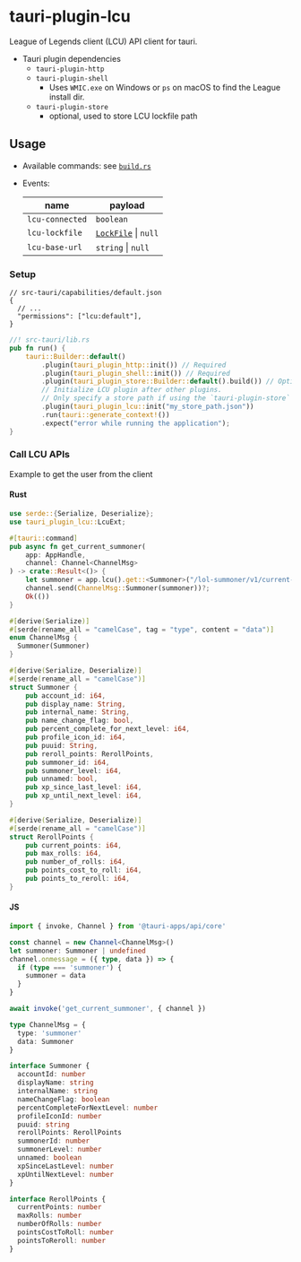 # tauri-plugin-lcu

League of Legends client (LCU) API client for tauri.

- Tauri plugin dependencies
  - `tauri-plugin-http`
  - `tauri-plugin-shell`
    - Uses `WMIC.exe` on Windows or `ps` on macOS to find the League install dir.
  - `tauri-plugin-store`
    - optional, used to store LCU lockfile path

## Usage

- Available commands: see [`build.rs`](./build.rs)
- Events:

  | name            | payload                                |
  | --------------- | -------------------------------------- |
  | `lcu-connected` | `boolean`                              |
  | `lcu-lockfile`  | [`LockFile`](./lib/index.ts) \| `null` |
  | `lcu-base-url`  | `string` \| `null`                     |

### Setup

```jsonc
// src-tauri/capabilities/default.json
{
  // ...
  "permissions": ["lcu:default"],
}
```

```rs
//! src-tauri/lib.rs
pub fn run() {
    tauri::Builder::default()
        .plugin(tauri_plugin_http::init()) // Required
        .plugin(tauri_plugin_shell::init()) // Required
        .plugin(tauri_plugin_store::Builder::default().build()) // Optional
        // Initialize LCU plugin after other plugins.
        // Only specify a store path if using the `tauri-plugin-store` feature.
        .plugin(tauri_plugin_lcu::init("my_store_path.json"))
        .run(tauri::generate_context!())
        .expect("error while running the application");
}
```

### Call LCU APIs

Example to get the user from the client

#### Rust

```rs
use serde::{Serialize, Deserialize};
use tauri_plugin_lcu::LcuExt;

#[tauri::command]
pub async fn get_current_summoner(
    app: AppHandle,
    channel: Channel<ChannelMsg>
) -> crate::Result<()> {
    let summoner = app.lcu().get::<Summoner>("/lol-summoner/v1/current-summoner").await?;
    channel.send(ChannelMsg::Summoner(summoner))?;
    Ok(())
}

#[derive(Serialize)]
#[serde(rename_all = "camelCase", tag = "type", content = "data")]
enum ChannelMsg {
  Summoner(Summoner)
}

#[derive(Serialize, Deserialize)]
#[serde(rename_all = "camelCase")]
struct Summoner {
    pub account_id: i64,
    pub display_name: String,
    pub internal_name: String,
    pub name_change_flag: bool,
    pub percent_complete_for_next_level: i64,
    pub profile_icon_id: i64,
    pub puuid: String,
    pub reroll_points: RerollPoints,
    pub summoner_id: i64,
    pub summoner_level: i64,
    pub unnamed: bool,
    pub xp_since_last_level: i64,
    pub xp_until_next_level: i64,
}

#[derive(Serialize, Deserialize)]
#[serde(rename_all = "camelCase")]
struct RerollPoints {
    pub current_points: i64,
    pub max_rolls: i64,
    pub number_of_rolls: i64,
    pub points_cost_to_roll: i64,
    pub points_to_reroll: i64,
}
```

#### JS

```ts
import { invoke, Channel } from '@tauri-apps/api/core'

const channel = new Channel<ChannelMsg>()
let summoner: Summoner | undefined
channel.onmessage = ({ type, data }) => {
  if (type === 'summoner') {
    summoner = data
  }
}

await invoke('get_current_summoner', { channel })

type ChannelMsg = {
  type: 'summoner'
  data: Summoner
}

interface Summoner {
  accountId: number
  displayName: string
  internalName: string
  nameChangeFlag: boolean
  percentCompleteForNextLevel: number
  profileIconId: number
  puuid: string
  rerollPoints: RerollPoints
  summonerId: number
  summonerLevel: number
  unnamed: boolean
  xpSinceLastLevel: number
  xpUntilNextLevel: number
}

interface RerollPoints {
  currentPoints: number
  maxRolls: number
  numberOfRolls: number
  pointsCostToRoll: number
  pointsToReroll: number
}
```
